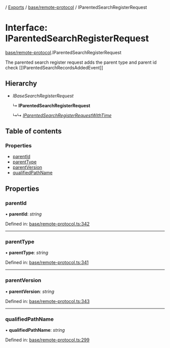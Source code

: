 [](../README.md) / [Exports](../modules.md) / [base/remote-protocol](../modules/base_remote_protocol.md) / IParentedSearchRegisterRequest

# Interface: IParentedSearchRegisterRequest

[base/remote-protocol](../modules/base_remote_protocol.md).IParentedSearchRegisterRequest

The parented search register request adds the parent type and parent id
check [[IParentedSearchRecordsAddedEvent]]

## Hierarchy

* *IBaseSearchRegisterRequest*

  ↳ **IParentedSearchRegisterRequest**

  ↳↳ [*IParentedSearchRegisterRequestWithTime*](client_internal_testing.iparentedsearchregisterrequestwithtime.md)

## Table of contents

### Properties

- [parentId](base_remote_protocol.iparentedsearchregisterrequest.md#parentid)
- [parentType](base_remote_protocol.iparentedsearchregisterrequest.md#parenttype)
- [parentVersion](base_remote_protocol.iparentedsearchregisterrequest.md#parentversion)
- [qualifiedPathName](base_remote_protocol.iparentedsearchregisterrequest.md#qualifiedpathname)

## Properties

### parentId

• **parentId**: *string*

Defined in: [base/remote-protocol.ts:342](https://github.com/onzag/itemize/blob/3efa2a4a/base/remote-protocol.ts#L342)

___

### parentType

• **parentType**: *string*

Defined in: [base/remote-protocol.ts:341](https://github.com/onzag/itemize/blob/3efa2a4a/base/remote-protocol.ts#L341)

___

### parentVersion

• **parentVersion**: *string*

Defined in: [base/remote-protocol.ts:343](https://github.com/onzag/itemize/blob/3efa2a4a/base/remote-protocol.ts#L343)

___

### qualifiedPathName

• **qualifiedPathName**: *string*

Defined in: [base/remote-protocol.ts:299](https://github.com/onzag/itemize/blob/3efa2a4a/base/remote-protocol.ts#L299)

